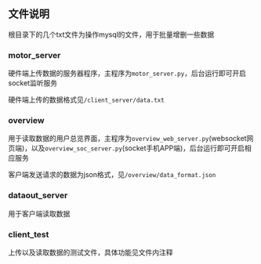 ## 文件说明

根目录下的几个txt文件为操作mysql的文件，用于批量增删一些数据

### motor_server

硬件端上传数据的服务器程序，主程序为`motor_server.py`，后台运行即可开启socket监听服务

硬件端上传的数据格式见`/client_server/data.txt`

### overview

用于读取数据的用户总览界面，主程序为`overview_web_server.py`(websocket网页端)，以及`overview_soc_server.py`(socket手机APP端)，后台运行即可开启相应服务

客户端发送请求的数据为json格式，见`/overview/data_format.json`

### dataout_server

用于客户端读取数据

### client_test

上传以及读取数据的测试文件，具体功能见文件内注释
